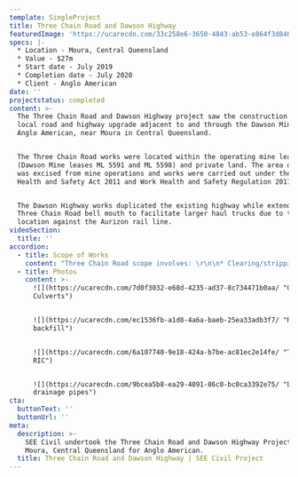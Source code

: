 ```yaml
---
template: SingleProject
title: Three Chain Road and Dawson Highway
featuredImage: 'https://ucarecdn.com/33c258e6-3650-4843-ab53-e864f3d840f1/'
specs: |-
  * Location - Moura, Central Queensland
  * Value - $27m
  * Start date - July 2019
  * Completion date - July 2020
  * Client - Anglo American
date: ''
projectstatus: completed
content: >-
  The Three Chain Road and Dawson Highway project saw the construction of a new
  local road and highway upgrade adjacent to and through the Dawson Mine for
  Anglo American, near Moura in Central Queensland.


  The Three Chain Road works were located within the operating mine lease
  (Dawson Mine leases ML 5591 and ML 5598) and private land. The area of works
  was excised from mine operations and works were carried out under the Work
  Health and Safety Act 2011 and Work Health and Safety Regulation 2011. 


  The Dawson Highway works duplicated the existing highway while extending the
  Three Chain Road bell mouth to facilitate larger haul trucks due to the
  location against the Aurizon rail line.
videoSection:
  title: ''
accordion:
  - title: Scope of Works
    content: "Three Chain Road scope involves: \r\n\n* Clearing/stripping\r\n* Bulk earthworks and embankment fill \r\n* Pavement materials\r\n* 2 cell and 4 cell precast box culvers and precast slabs\r\n* Triple span bridge over road and mine conveyors\r\n* 75m bebo arch\r\n* 3no. 115lm 3m dia CSP culverts\r\n* Rapid Impact Compaction (RIC) foundation improvement\r\n* Wearing surface\r\n* Finishing works\r\n\nDawson Highway scope involves:\r\n\n* Clearing/stripping\r\n* Service protection works\r\n* Embankment fill\r\n* Pavement materials\r\n* Box and pipe culverts\r\n* Streetlights\r\n* Wearing surface\r\n* Finishing work\r\n* Traffic switches"
  - title: Photos
    content: >-
      ![](https://ucarecdn.com/7d0f3032-e68d-4235-ad37-8c734471b0aa/ "CSP
      Culverts")


      ![](https://ucarecdn.com/ec1536fb-a1d8-4a6a-baeb-25ea33adb3f7/ "Rock
      backfill")


      ![](https://ucarecdn.com/6a107740-9e18-424a-b7be-ac81ec2e14fe/ "TCR -
      RIC")


      ![](https://ucarecdn.com/9bcea5b8-ea29-4091-86c0-bc0ca3392e75/ "Large
      drainage pipes")
cta:
  buttonText: ''
  buttonUrl: ''
meta:
  description: >-
    SEE Civil undertook the Three Chain Road and Dawson Highway Project in
    Moura, Central Queensland for Anglo American. 
  title: Three Chain Road and Dawson Highway | SEE Civil Project
---
```


